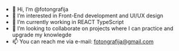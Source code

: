 - 👋 Hi, I’m @fotongrafija
- 👀 I’m interested in Front-End development and UI/UX design
- 🌱 I’m currently working in REACT TypeScript
- 💞️ I’m looking to collaborate on projects where I can practice and upgrade my knowlegde
- 📫 You can reach me via e-mail: fotongrafija@gmail.com

<!---
fotongrafija/fotongrafija is a ✨ special ✨ repository because its `README.md` (this file) appears on your GitHub profile.
You can click the Preview link to take a look at your changes.
--->
